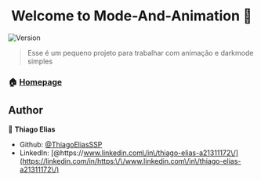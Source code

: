 <h1 align="center">Welcome to Mode-And-Animation 👋</h1>
<p>
  <img alt="Version" src="https://img.shields.io/badge/version-0.1.0-blue.svg?cacheSeconds=2592000" />
</p>

> Esse é um pequeno projeto para trabalhar com animação e darkmode simples

### 🏠 [Homepage](https://github.com/ThiagoEliasSSP/Mode-And-Animation)

## Author

👤 **Thiago Elias**

* Github: [@ThiagoEliasSSP](https://github.com/ThiagoEliasSSP)
* LinkedIn: [@https:\/\/www.linkedin.com\/in\/thiago-elias-a21311172\/](https://linkedin.com/in/https:\/\/www.linkedin.com\/in\/thiago-elias-a21311172\/)